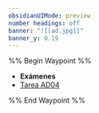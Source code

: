 ```yaml
---
obsidianUIMode: preview
number headings: off
banner: "![[ad.jpg]]"
banner_y: 0.19
---
```

%% Begin Waypoint %%
- **Exámenes**
- [Tarea AD04](./Tarea%20AD04.md)

%% End Waypoint %%